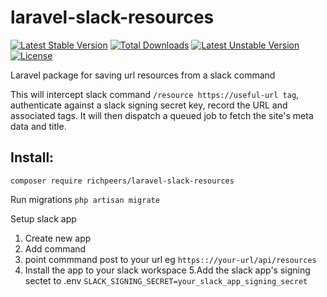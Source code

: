 # laravel-slack-resources

[![Latest Stable Version](https://poser.pugx.org/richpeers/laravel-slack-resources/v/stable)](https://packagist.org/packages/richpeers/laravel-slack-resources)
[![Total Downloads](https://poser.pugx.org/richpeers/laravel-slack-resources/downloads)](https://packagist.org/packages/richpeers/laravel-slack-resources)
[![Latest Unstable Version](https://poser.pugx.org/richpeers/laravel-slack-resources/v/unstable)](https://packagist.org/packages/richpeers/laravel-slack-resources)
[![License](https://poser.pugx.org/richpeers/laravel-slack-resources/license)](https://packagist.org/packages/richpeers/laravel-slack-resources)

Laravel package for saving url resources from a slack command

This will intercept slack command `/resource https://useful-url tag`, authenticate against a slack signing secret key, record the URL and associated tags. It will then dispatch a queued job to fetch the site's meta data and title.

## Install:
`composer require richpeers/laravel-slack-resources`

Run migrations
`php artisan migrate`

Setup slack app
1. Create new app
2. Add command
3. point commmand post to your url eg `https:://your-url/api/resources`
4. Install the app to your slack workspace
5.Add the slack app's signing sectet to .env
`SLACK_SIGNING_SECRET=your_slack_app_signing_secret`
